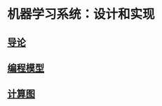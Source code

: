 # 机器学习系统：设计和实现

## [导论](chapter_introduction/index.md)
## [编程模型](chapter_programming_model/index.md)
## [计算图](chapter_computational_graph/index.md)